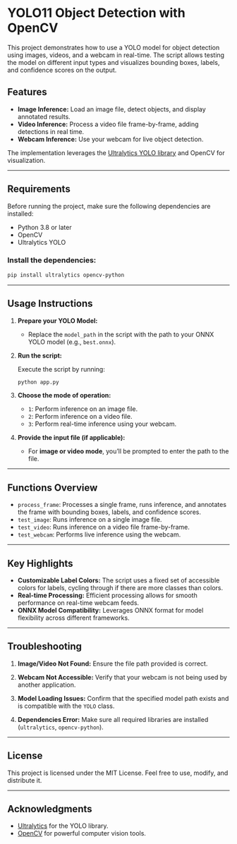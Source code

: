 # YOLO11 Object Detection with OpenCV

This project demonstrates how to use a YOLO model for object detection using images, videos, and a webcam in real-time. The script allows testing the model on different input types and visualizes bounding boxes, labels, and confidence scores on the output.

## Features

- **Image Inference:** Load an image file, detect objects, and display annotated results.
- **Video Inference:** Process a video file frame-by-frame, adding detections in real time.
- **Webcam Inference:** Use your webcam for live object detection.

The implementation leverages the [Ultralytics YOLO library](https://github.com/ultralytics/ultralytics) and OpenCV for visualization.

---

## Requirements

Before running the project, make sure the following dependencies are installed:

- Python 3.8 or later
- OpenCV
- Ultralytics YOLO

### Install the dependencies:

```bash
pip install ultralytics opencv-python
```

---

## Usage Instructions

1. **Prepare your YOLO Model:**

   - Replace the `model_path` in the script with the path to your ONNX YOLO model (e.g., `best.onnx`).

2. **Run the script:**

   Execute the script by running:

   ```bash
   python app.py
   ```

3. **Choose the mode of operation:**

   - `1`: Perform inference on an image file.
   - `2`: Perform inference on a video file.
   - `3`: Perform real-time inference using your webcam.

4. **Provide the input file (if applicable):**

   - For **image or video mode**, you’ll be prompted to enter the path to the file.

---

## Functions Overview

- `process_frame`: Processes a single frame, runs inference, and annotates the frame with bounding boxes, labels, and confidence scores.
- `test_image`: Runs inference on a single image file.
- `test_video`: Runs inference on a video file frame-by-frame.
- `test_webcam`: Performs live inference using the webcam.

---

## Key Highlights

- **Customizable Label Colors:** The script uses a fixed set of accessible colors for labels, cycling through if there are more classes than colors.
- **Real-time Processing:** Efficient processing allows for smooth performance on real-time webcam feeds.
- **ONNX Model Compatibility:** Leverages ONNX format for model flexibility across different frameworks.

---

## Troubleshooting

1. **Image/Video Not Found:**
   Ensure the file path provided is correct.

2. **Webcam Not Accessible:**
   Verify that your webcam is not being used by another application.

3. **Model Loading Issues:**
   Confirm that the specified model path exists and is compatible with the `YOLO` class.

4. **Dependencies Error:**
   Make sure all required libraries are installed (`ultralytics`, `opencv-python`).

---

## License

This project is licensed under the MIT License. Feel free to use, modify, and distribute it.

---

## Acknowledgments

- [Ultralytics](https://ultralytics.com/) for the YOLO library.
- [OpenCV](https://opencv.org/) for powerful computer vision tools.


